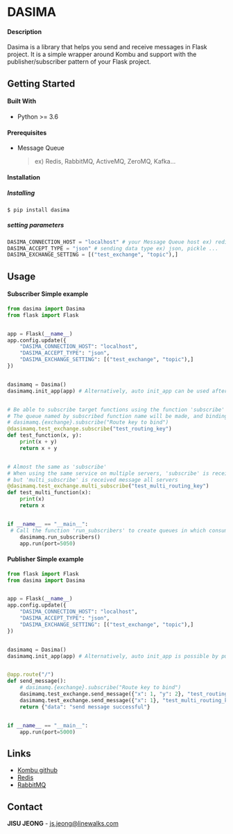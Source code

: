 # DASIMA

#### Description

Dasima is a library that helps you send and receive messages in Flask project. It is a simple wrapper around Kombu and support with the publisher/subscriber pattern of your Flask project.




## Getting Started

#### Built With

* Python >=  3.6



#### Prerequisites

- Message Queue 

  > ex) Redis, RabbitMQ, ActiveMQ, ZeroMQ, Kafka...



#### Installation

##### Installing

```shell
$ pip install dasima
```



##### setting parameters

```python
DASIMA_CONNECTION_HOST = "localhost" # your Message Queue host ex) redis://0.0.0.0, amqp://id:password@0.0.0.0:port
DASIMA_ACCEPT_TYPE = "json" # sending data type ex) json, pickle ...
DASIMA_EXCHANGE_SETTING = [("test_exchange", "topic"),]
```



## Usage

#### Subscriber Simple example

```python
from dasima import Dasima
from flask import Flask


app = Flask(__name__)
app.config.update({
    "DASIMA_CONNECTION_HOST": "localhost",
    "DASIMA_ACCEPT_TYPE": "json",
    "DASIMA_EXCHANGE_SETTING": [("test_exchange", "topic"),]
})


dasimamq = Dasima()
dasimamq.init_app(app) # Alternatively, auto init_app can be used after putting the flask app into Dasima like Dasima(app).


# Be able to subscribe target functions using the function 'subscribe' 
# The queue named by subscribed function name will be made, and binding it with routing key
# dasimamq.{exchange}.subscribe("Route key to bind")
@dasimamq.test_exchange.subscribe("test_routing_key")
def test_function(x, y):
    print(x + y)
    return x + y


# Almost the same as 'subscribe'
# When using the same service on multiple servers, 'subscribe' is received message only one server
# but 'multi_subscribe' is received message all servers
@dasimamq.test_exchange.multi_subscribe("test_multi_routing_key")
def test_multi_function(x):
    print(x)
    return x


if __name__ == "__main__":
 # Call the function 'run_subscribers' to create queues in which consumers process the messages.
    dasimamq.run_subscribers()
    app.run(port=5050)
```



#### Publisher Simple example

```python
from flask import Flask
from dasima import Dasima


app = Flask(__name__)
app.config.update({
    "DASIMA_CONNECTION_HOST": "localhost",
    "DASIMA_ACCEPT_TYPE": "json",
    "DASIMA_EXCHANGE_SETTING": [("test_exchange", "topic"),]
})


dasimamq = Dasima()
dasimamq.init_app(app) # Alternatively, auto init_app is possible by putting the flask app directly into Dasima(app).


@app.route("/")
def send_message():
    # dasimamq.{exchange}.subscribe("Route key to bind")
    dasimamq.test_exchange.send_message({"x": 1, "y": 2}, "test_routing_key")
    dasimamq.test_exchange.send_message({"x": 1}, "test_multi_routing_key")
    return {"data": "send message successful"}


if __name__ == "__main__":
    app.run(port=5000)
```



## Links

- [Kombu github](https://github.com/celery/kombu)
- [Redis](https://redis.io/)
- [RabbitMQ](https://www.rabbitmq.com/)



## Contact

**JISU JEONG** - js.jeong@linewalks.com

